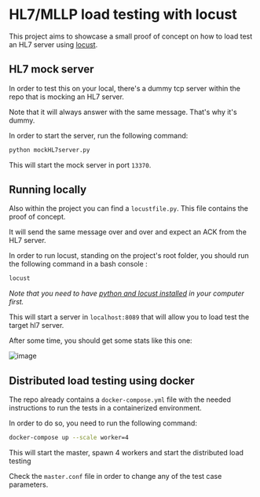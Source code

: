 # HL7/MLLP load testing with locust

This project aims to showcase a small proof of concept on how to load test an HL7 server using [locust](https://locust.io/).

## HL7 mock server

In order to test this on your local, there's a dummy tcp server within the repo that is mocking an HL7 server.

Note that it will always answer with the same message. That's why it's dummy.

In order to start the server, run the following command:

```bash
python mockHL7server.py
```

This will start the mock server in port `13370`.

## Running locally

Also within the project you can find a `locustfile.py`. This file contains the proof of concept.

It will send the same message over and over and expect an ACK from the HL7 server.

In order to run locust, standing on the project's root folder, you should run the following command in a bash console :

```bash
locust
```

_Note that you need to have [python and locust installed](https://docs.locust.io/en/stable/installation.html) in your computer first._

This will start a server in `localhost:8089` that will allow you to load test the target hl7 server.

After some time, you should get some stats like this one:

![image](https://user-images.githubusercontent.com/3678598/113576098-4d386600-95f5-11eb-839c-145416d1e66a.png)

## Distributed load testing using docker

The repo already contains a `docker-compose.yml` file with the needed instructions to run the tests in a containerized environment.

In order to do so, you need to run the following command:

```bash
docker-compose up --scale worker=4
```

This will start the master, spawn 4 workers and start the distributed load testing

Check the `master.conf` file in order to change any of the test case parameters.
